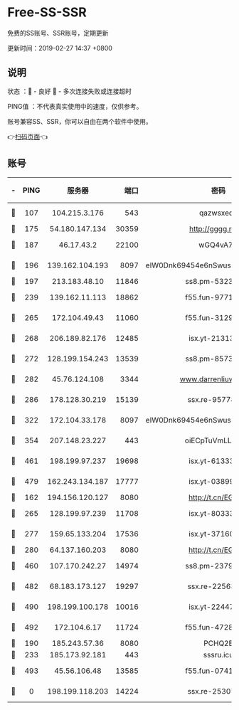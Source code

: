 # Free-SS-SSR

免费的SS账号、SSR账号，定期更新

更新时间：2019-02-27 14:37 +0800

## 说明

状态     ：🙂 - 良好 🙁 - 多次连接失败或连接超时

PING值   ：不代表真实使用中的速度，仅供参考。

账号兼容SS、SSR，你可以自由在两个软件中使用。

👉[扫码页面](https://liesauer.github.io/free-ss-ssr.github.io/)👈

## 账号

|-|PING|服务器|端口|密码|加密方式|区域|
|:----:|:----:|:-----:|-----:|:----:|:----:|:----:|
|🙂|107|104.215.3.176|543|qazwsxedc|aes-256-gcm|JP|
|🙂|175|54.180.147.134|30359|http://gggg.rocks|chacha20|KR|
|🙂|187|46.17.43.2|22100|wGQ4vA7D|aes-256-gcm|RU|
|🙂|196|139.162.104.193|8097|eIW0Dnk69454e6nSwuspv9DmS201tQ0D|aes-256-cfb|JP|
|🙂|197|213.183.48.10|11846|ss8.pm-53239933|rc4-md5|RU|
|🙂|239|139.162.11.113|18862|f55.fun-97715829|aes-256-cfb|SG|
|🙂|265|172.104.49.43|11060|f55.fun-31295272|aes-256-cfb|SG|
|🙂|268|206.189.82.176|12485|isx.yt-21313452|aes-256-cfb|SG|
|🙂|272|128.199.154.243|13539|ss8.pm-85739206|aes-256-cfb|SG|
|🙂|282|45.76.124.108|3344|www.darrenliuwei.com|aes-256-cfb|AU|
|🙂|286|178.128.30.219|15139|ssx.re-95778492|aes-256-cfb|SG|
|🙂|322|172.104.33.178|8097|eIW0Dnk69454e6nSwuspv9DmS201tQ0D|aes-256-cfb|SG|
|🙂|354|207.148.23.227|443|oiECpTuVmLLxk4Ts|aes-256-cfb|US|
|🙂|461|198.199.97.237|19698|isx.yt-61333820|aes-256-cfb|US|
|🙂|479|162.243.134.187|17777|isx.yt-03899620|aes-256-cfb|US|
|🙂|162|194.156.120.127|8080|http://t.cn/EGJIyrl|rc4-md5|RU|
|🙂|265|128.199.97.239|11708|isx.yt-80333804|aes-256-cfb|SG|
|🙂|277|159.65.133.204|17536|isx.yt-37160115|aes-256-cfb|SG|
|🙂|280|64.137.160.203|8080|http://t.cn/EGJIyrl|rc4-md5|CA|
|🙂|460|107.170.242.27|14974|ss8.pm-23796497|aes-256-cfb|US|
|🙂|482|68.183.173.127|19297|ssx.re-22563235|aes-256-cfb|US|
|🙂|490|198.199.100.178|10016|isx.yt-22447811|aes-256-cfb|US|
|🙂|492|172.104.6.17|11724|f55.fun-47281040|aes-256-cfb|US|
|🙁|190|185.243.57.36|8080|PCHQ2E|rc4-md5|US|
|🙁|233|185.173.92.181|443|sssru.icu|rc4-md5|RU|
|🙁|493|45.56.106.48|13585|f55.fun-07412512|aes-256-cfb|US|
|🙁|0|198.199.118.203|14224|ssx.re-25307472|aes-256-cfb|US|
